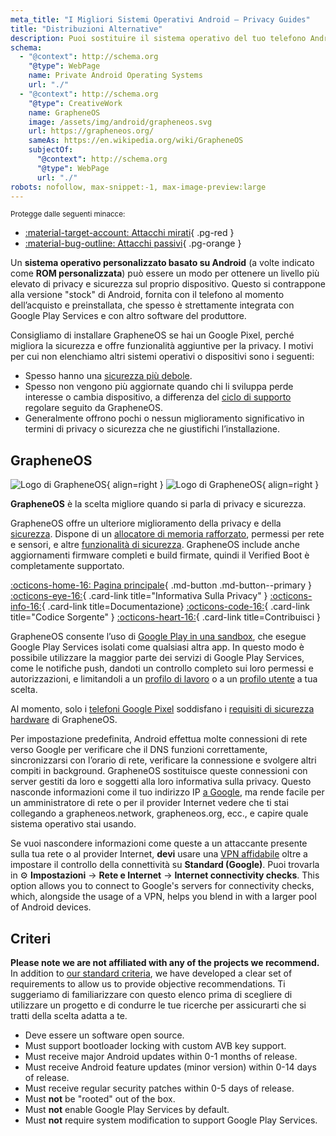 ```yaml
---
meta_title: "I Migliori Sistemi Operativi Android – Privacy Guides"
title: "Distribuzioni Alternative"
description: Puoi sostituire il sistema operativo del tuo telefono Android con queste alternative sicure e rispettose della privacy.
schema:
  - "@context": http://schema.org
    "@type": WebPage
    name: Private Android Operating Systems
    url: "./"
  - "@context": http://schema.org
    "@type": CreativeWork
    name: GrapheneOS
    image: /assets/img/android/grapheneos.svg
    url: https://grapheneos.org/
    sameAs: https://en.wikipedia.org/wiki/GrapheneOS
    subjectOf:
      "@context": http://schema.org
      "@type": WebPage
      url: "./"
robots: nofollow, max-snippet:-1, max-image-preview:large
---
```


<small>Protegge dalle seguenti minacce:</small>

- [:material-target-account: Attacchi mirati](../basics/common-threats.md#attacks-against-specific-individuals){ .pg-red }
- [:material-bug-outline: Attacchi passivi](../basics/common-threats.md#security-and-privacy){ .pg-orange }

Un **sistema operativo personalizzato basato su Android** (a volte indicato come **ROM personalizzata**) può essere un modo per ottenere un livello più elevato di privacy e sicurezza sul proprio dispositivo. Questo si contrappone alla versione "stock" di Android, fornita con il telefono al momento dell’acquisto e preinstallata, che spesso è strettamente integrata con Google Play Services e con altro software del produttore.

Consigliamo di installare GrapheneOS se hai un Google Pixel, perché migliora la sicurezza e offre funzionalità aggiuntive per la privacy. I motivi per cui non elenchiamo altri sistemi operativi o dispositivi sono i seguenti:

- Spesso hanno una [sicurezza più debole](index.md#install-a-custom-distribution).
- Spesso non vengono più aggiornate quando chi li sviluppa perde interesse o cambia dispositivo, a differenza del [ciclo di supporto](https://grapheneos.org/faq#device-lifetime) regolare seguito da GrapheneOS.
- Generalmente offrono pochi o nessun miglioramento significativo in termini di privacy o sicurezza che ne giustifichi l’installazione.

## GrapheneOS

<div class="admonition recommendation" markdown>

![Logo di GrapheneOS](../assets/img/android/grapheneos.svg#only-light){ align=right }
![Logo di GrapheneOS](../assets/img/android/grapheneos-dark.svg#only-dark){ align=right }

**GrapheneOS** è la scelta migliore quando si parla di privacy e sicurezza.

GrapheneOS offre un ulteriore miglioramento della privacy e della [sicurezza](https://en.wikipedia.org/wiki/Hardening_\(computing\)). Dispone di un [allocatore di memoria rafforzato](https://github.com/GrapheneOS/hardened_malloc), permessi per rete e sensori, e altre [funzionalità di sicurezza](https://grapheneos.org/features). GrapheneOS include anche aggiornamenti firmware completi e build firmate, quindi il Verified Boot è completamente supportato.

[:octicons-home-16: Pagina principale](https://grapheneos.org){ .md-button .md-button--primary }
[:octicons-eye-16:](https://grapheneos.org/faq#privacy-policy){ .card-link title="Informativa Sulla Privacy" }
[:octicons-info-16:](https://grapheneos.org/faq){ .card-link title=Documentazione}
[:octicons-code-16:](https://grapheneos.org/source){ .card-link title="Codice Sorgente" }
[:octicons-heart-16:](https://grapheneos.org/donate){ .card-link title=Contribuisci }

</div>

GrapheneOS consente l’uso di [Google Play in una sandbox](https://grapheneos.org/usage#sandboxed-google-play), che esegue Google Play Services isolati come qualsiasi altra app. In questo modo è possibile utilizzare la maggior parte dei servizi di Google Play Services, come le notifiche push, dandoti un controllo completo sui loro permessi e autorizzazioni, e limitandoli a un [profilo di lavoro](../os/android-overview.md#work-profile) o a un [profilo utente](../os/android-overview.md#user-profiles) a tua scelta.

Al momento, solo i [telefoni Google Pixel](../mobile-phones.md#google-pixel) soddisfano i [requisiti di sicurezza hardware](https://grapheneos.org/faq#future-devices) di GrapheneOS.

Per impostazione predefinita, Android effettua molte connessioni di rete verso Google per verificare che il DNS funzioni correttamente, sincronizzarsi con l’orario di rete, verificare la connessione e svolgere altri compiti in background. GrapheneOS sostituisce queste connessioni con server gestiti da loro e soggetti alla loro informativa sulla privacy. Questo nasconde informazioni come il tuo indirizzo IP [a Google](../basics/common-threats.md#privacy-from-service-providers), ma rende facile per un amministratore di rete o per il provider Internet vedere che ti stai collegando a grapheneos.network, grapheneos.org, ecc., e capire quale sistema operativo stai usando.

Se vuoi nascondere informazioni come queste a un attaccante presente sulla tua rete o al provider Internet, **devi** usare una [VPN affidabile](../vpn.md) oltre a impostare il controllo della connettività su **Standard (Google)**. Puoi trovarla in :gear: **Impostazioni** → **Rete e Internet** → **Internet connectivity checks**. This option allows you to connect to Google's servers for connectivity checks, which, alongside the usage of a VPN, helps you blend in with a larger pool of Android devices.

## Criteri

**Please note we are not affiliated with any of the projects we recommend.** In addition to [our standard criteria](../about/criteria.md), we have developed a clear set of requirements to allow us to provide objective recommendations. Ti suggeriamo di familiarizzare con questo elenco prima di scegliere di utilizzare un progetto e di condurre le tue ricerche per assicurarti che si tratti della scelta adatta a te.

- Deve essere un software open source.
- Must support bootloader locking with custom AVB key support.
- Must receive major Android updates within 0-1 months of release.
- Must receive Android feature updates (minor version) within 0-14 days of release.
- Must receive regular security patches within 0-5 days of release.
- Must **not** be "rooted" out of the box.
- Must **not** enable Google Play Services by default.
- Must **not** require system modification to support Google Play Services.
